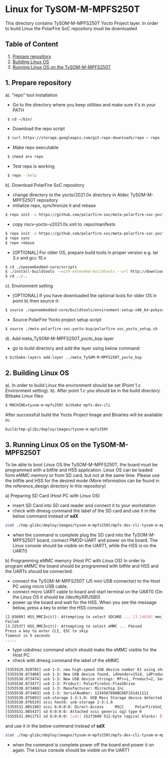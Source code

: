 # Linux for TySOM-M-MPFS250T
This directory contains TySOM-M-MPFS250T Yocto Project layer. In order to build Linux the PolarFire SoC repository must be downloaded

## Table of Content
1. [Prepare repository](#prepare_repo)
2. [Building Linux OS](#building_linux)
3. [Running Linux OS on the TySOM-M-MPFS250T](#running_linux)

## 1. Prepare repository <a name="prepare_repo"/>
a). "repo" tool installation
- Go to the directory where you keep utilities and make sure it's in your PATH
```bash
 $ cd ~/bin/
```
- Download the repo script
```bash
 $ curl https://storage.googleapis.com/git-repo-downloads/repo > repo
```
- Make repo executable
```bash
 $ chmod a+x repo
```
- Test repo is working
```bash
 $ repo --help
```

b). Download PolarFire SoC repository
- change directory to the yocto/2021.0x directory in Aldec TySOM-M-MPFS250T repository
- initialize repo, synchronize it and rebase
```bash
$ repo init -u https://github.com/polarfire-soc/meta-polarfire-soc-yocto-bsp.git -b master -m tools/manifests/riscv-yocto.xml
```
- copy riscv-yocto-v2021.0x.xml to .repo/manifests
```bash
$ repo init -u https://github.com/polarfire-soc/meta-polarfire-soc-yocto-bsp.git -b master -m riscv-yocto-v2021.0x.xml
$ repo sync
$ repo rebase
```
- [OPTIONAL] For older OS, prepare build tools in proper version e.g. tar 3.x and gcc 10.x
```bash
$ cd ./openembedded-core/scripts
$ ./install-buildtools --with-extended-buildtools --url http://downloads.yoctoproject.org/releases/yocto/yocto-3.0.2/
$ cd ../..
```

c). Environment setting
- [OPTIONAL] If you have downloaded the optional tools for older OS in point b) then source it:
```bash
$ source ./openembedded-core/buildtools/environment-setup-x86_64-pokysdk-linux
```
- Source PolarFire Yocto project setup script
```bash
$ source ./meta-polarfire-soc-yocto-bsp/polarfire-soc_yocto_setup.sh
```

d). Add meta_TySOM-M-MPFS250T_yocto_bsp layer
- go to build directory and add the layer using below command:
```bash
$ bitbake-layers add-layer ../meta_TySOM-M-MPFS250T_yocto_bsp
```

## 2. Building Linux OS <a name="building_linux"/>
a). In order to build Linux the environment should be set (Point 1.c Environment setting).
b). After point 1.c you should be in the build directory. Bitbake Linux files:
```bash
$ MACHINE=tysom-m-mpfs250t bitbake mpfs-dev-cli
```
After successfull build the Yocto Project Image and Binaries will be available in:
```bash
build/tmp-glibc/deploy/images/tysom-m-mpfs250t
```

## 3. Running Linux OS on the TySOM-M-MPFS250T <a name="running_linux"/>
To be able to boot Linux OS the TySOM-M-MPFS250T, the board must be programmed with a bitfile and HSS application. Linux OS can be loaded form eMMC memory or from SD card, but not at the same time. Please use the bitfile and HSS for the desired mode (More information can be found in the reference_design directory in this repository)

a) Preparing SD Card  (Host PC with Linux OS)
- insert SD Card into SD card reader and connect it to your workstation
- check with dmesg command the label of the SD card and use it in the below command instead of **sdX**
```bash
zcat ./tmp-glibc/deploy/images/tysom-m-mpfs250t/mpfs-dev-cli-tysom-m-mpfs250t.wic.gz | sudo dd of=/dev/sdX bs=4096 iflag=fullblock oflag=direct conv=fsync status=progress
```
- when the command is complete plug the SD card into the TySOM-M-MPFS250T board, connect PMOD-UART and power on the board. The Linux console should be visible on the UART1, while the HSS is on the UART0

b) Programming eMMC memory (Host PC with Linux OS)
In order to program eMMC the board should be programmed with bitfile and HSS and the UARTs should be connected.
- connect the TySOM-M-MPFS250T (J5 mini USB connector) to the Host PC using micro USB cable.
- connect micro UART cable to board and start terminal on the UART0 (On the Linux OS it should be /dev/ttyXRUSB0)
- power up the board and wait for the HSS. When you see the message below, press a key to enter the HSS console.
```bash
[2.03609] HSS_MMCInit(): Attempting to select SDCARD ... [3.14030] mmc_init_common(): MSS_MMC_init() returned unexpected 0
Failed
[3.22537] HSS_MMCInit(): Attempting to select eMMC ... Passed
Press a key to enter CLI, ESC to skip
Timeout in 5 seconds
.....
```
- type usbdmsc command which should make the eMMC visible for the Host PC.
- check with dmesg command the label of the eMMC
```bash
[5355529.920785] usb 1-3: new high-speed USB device number 61 using xhci_hcd
[5355530.073468] usb 1-3: New USB device found, idVendor=1514, idProduct=0001, bcdDevice=30.00
[5355530.073474] usb 1-3: New USB device strings: Mfr=1, Product=2, SerialNumber=3
[5355530.073477] usb 1-3: Product: PolarFireSoc-FlashDrive
[5355530.073480] usb 1-3: Manufacturer: Microchip Inc
[5355530.073483] usb 1-3: SerialNumber: 123456789ABCDEF151411111
[5355530.075893] usb-storage 1-3:1.0: USB Mass Storage device detected
[5355530.076519] scsi host6: usb-storage 1-3:1.0
[5355531.085180] scsi 6:0:0:0: Direct-Access     MSCC     PolarFireSoC_msd 1234 PQ: 0 ANSI: 4
[5355531.085437] sd 6:0:0:0: Attached scsi generic sg2 type 0
[5355531.091175] sd 6:0:0:0: [sdc] 15273600 512-byte logical blocks: (7.82 GB/7.28 GiB)
```
and use it in the below command instead of **sdX**
```bash
zcat ./tmp-glibc/deploy/images/tysom-m-mpfs250t/mpfs-dev-cli-tysom-m-mpfs250t.wic.gz | sudo dd of=/dev/sdX bs=4096 iflag=fullblock oflag=direct conv=fsync status=progress
```
- when the command is complete power off the board and power it on again. The Linux console should be visible on the UART1
